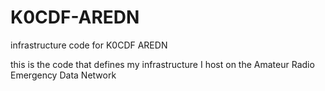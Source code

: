 # K0CDF-AREDN

infrastructure code for K0CDF AREDN


this is the code that defines my infrastructure I host on the Amateur Radio Emergency Data Network
